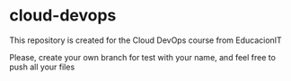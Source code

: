 # cloud-devops

This repository is created for the Cloud DevOps course from EducacionIT

Please, create your own branch for test with your name, and feel free to push all your files

